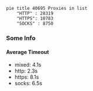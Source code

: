 
```mermaid
pie title 40695 Proxies in list
    "HTTP" : 28319
    "HTTPS": 10783
    "SOCKS" : 8750
```

### Some Info
#### Average Timeout

- mixed: 4.1s
- http: 2.3s
- https: 8.1s
- socks: 6.5s